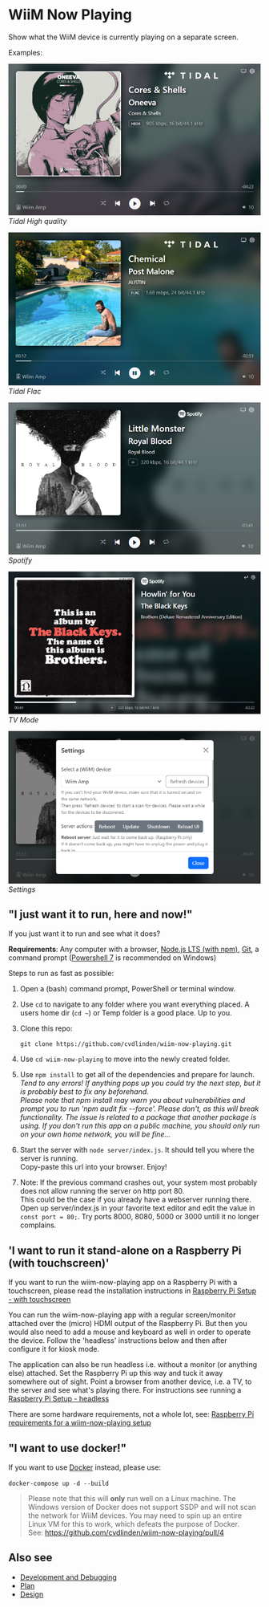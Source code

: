 # WiiM Now Playing

Show what the WiiM device is currently playing on a separate screen.

Examples:

![Tidal High](./assets/Screenshot%202025-01-20%20012258.png)  
*Tidal High quality*

![Tidal Flac](./assets/Screenshot%202025-01-20%20012543.png)  
*Tidal Flac*

![Spotify](./assets/Screenshot%202025-01-20%20012847.png)  
*Spotify*

![TV Mode](./assets/Screenshot%202025-01-20%20015116.png)  
*TV Mode*

![Settings](./assets/Screenshot%202025-01-20%20013342.png)  
*Settings*

## "I just want it to run, here and now!"

If you just want it to run and see what it does?

**Requirements**: Any computer with a browser, [Node.js LTS (with npm)](https://nodejs.org/en), [Git](https://git-scm.com/), a command prompt ([Powershell 7](https://learn.microsoft.com/en-us/powershell/scripting/install/installing-powershell-on-windows) is recommended on Windows)

Steps to run as fast as possible:

1. Open a (bash) command prompt, PowerShell or terminal window.
2. Use ``cd`` to navigate to any folder where you want everything placed. A users home dir (``cd ~``) or Temp folder is a good place. Up to you.
3. Clone this repo:

   ```shell
   git clone https://github.com/cvdlinden/wiim-now-playing.git
   ```

4. Use ``cd wiim-now-playing`` to move into the newly created folder.
5. Use ``npm install`` to get all of the dependencies and prepare for launch.  
   *Tend to any errors! If anything pops up you could try the next step, but it is probably best to fix any beforehand.*  
   *Please note that npm install may warn you about vulnerabilities and prompt you to run 'npm audit fix --force'. Please don't, as this will break functionality. The issue is related to a package that another package is using. If you don't run this app on a public machine, you should only run on your own home network, you will be fine...*
6. Start the server with ``node server/index.js``. It should tell you where the server is running.  
  Copy-paste this url into your browser. Enjoy!  
7. Note: If the previous command crashes out, your system most probably does not allow running the server on http port 80.  
   This could be the case if you already have a webserver running there.  
   Open up server/index.js in your favorite text editor and edit the value in ``const port = 80;``. Try ports 8000, 8080, 5000 or 3000 untill it no longer complains.

## 'I want to run it stand-alone on a Raspberry Pi (with touchscreen)'

If you want to run the wiim-now-playing app on a Raspberry Pi with a touchscreen,
please read the installation instructions in [Raspberry Pi Setup - with touchscreen](docs/RPi-Setup.md)

You can run the wiim-now-playing app with a regular screen/monitor attached over the (micro) HDMI output of the Raspberry Pi. But then you would also need to add a mouse and keyboard as well in order to operate the device. Follow the 'headless' instructions below and then after configure it for kiosk mode.

The application can also be run headless i.e. without a monitor (or anything else) attached. Set the Raspberry Pi up this way and tuck it away somewhere out of sight. Point a browser from another device, i.e. a TV, to the server and see what's playing there.
For instructions see running a [Raspberry Pi Setup - headless](docs/RPi-Headless.md)

There are some hardware requirements, not a whole lot, see: [Raspberry Pi requirements for a wiim-now-playing setup](docs/RPi-Requirements.md)

## "I want to use docker!"

If you want to use [Docker](https://www.docker.com/) instead, please use:

`docker-compose up -d --build`

> Please note that this will **only** run well on a Linux machine. The Windows version of Docker does not support SSDP and will not scan the network for WiiM devices. You may need to spin up an entire Linux VM for this to work, which defeats the purpose of Docker.  
See: <https://github.com/cvdlinden/wiim-now-playing/pull/4>

## Also see

- [Development and Debugging](docs/DevelopmentAndDebugging.md)
- [Plan](docs/Plan.md)
- [Design](docs/Design.md)
